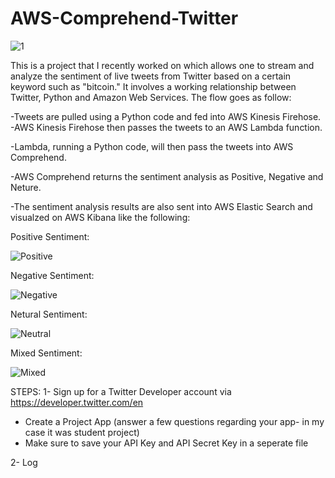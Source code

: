 # AWS-Comprehend-Twitter

![1](https://user-images.githubusercontent.com/37382927/96356103-df2bd100-109e-11eb-8230-108d0b215e2a.png)

This is a project that I recently worked on which allows one to stream and analyze the sentiment of live tweets from Twitter based on a certain keyword such as "bitcoin." It involves a working relationship between Twitter, Python and Amazon Web Services. The flow goes as follow:

-Tweets are pulled using a Python code and fed into AWS Kinesis Firehose.  
-AWS Kinesis Firehose then passes the tweets to an AWS Lambda function. 

-Lambda, running a Python code, will then pass the tweets into AWS Comprehend.

-AWS Comprehend returns the sentiment analysis as Positive, Negative and Neture.

-The sentiment analysis results are also sent into AWS Elastic Search and visualzed on AWS Kibana like the following: 

Positive Sentiment:

![Positive](https://user-images.githubusercontent.com/37382927/96356280-0d121500-10a1-11eb-97b3-f168164cd3d2.png)

Negative Sentiment:

![Negative](https://user-images.githubusercontent.com/37382927/96356288-1ac79a80-10a1-11eb-90d7-9f45346b6585.png)

Netural Sentiment:

![Neutral](https://user-images.githubusercontent.com/37382927/96356284-156a5000-10a1-11eb-8553-de182eb86640.png)

Mixed Sentiment:

![Mixed](https://user-images.githubusercontent.com/37382927/96356289-1c915e00-10a1-11eb-95e2-9ccf1aef3fc8.png)

STEPS:
1- Sign up for a Twitter Developer account via https://developer.twitter.com/en
  - Create a Project App (answer a few questions regarding your app- in my case it was student project)
  - Make sure to save your API Key and API Secret Key in a seperate file

2- Log
